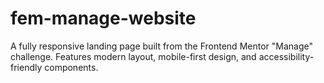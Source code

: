 # fem-manage-website
A fully responsive landing page built from the Frontend Mentor "Manage" challenge. Features modern layout, mobile-first design, and accessibility-friendly components.
